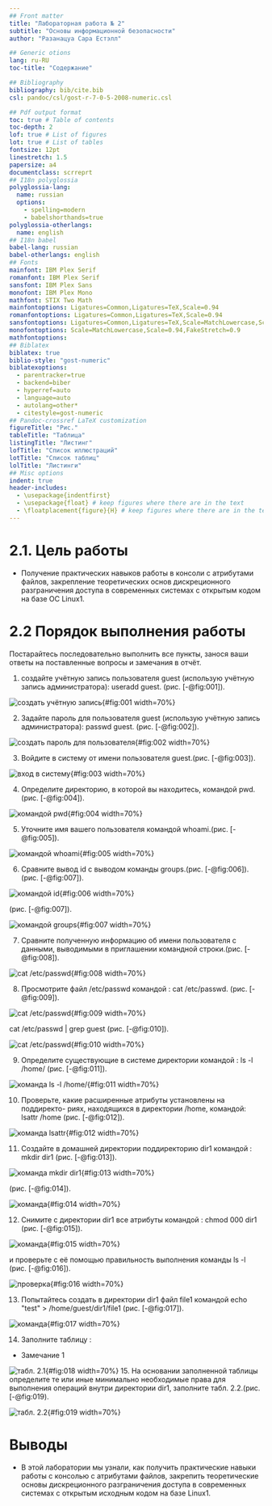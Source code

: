 ```yaml
---
## Front matter
title: "Лабораторная работа № 2"
subtitle: "Основы информационной безопасности"
author: "Разанацуа Сара Естэлл"

## Generic otions
lang: ru-RU
toc-title: "Содержание"

## Bibliography
bibliography: bib/cite.bib
csl: pandoc/csl/gost-r-7-0-5-2008-numeric.csl

## Pdf output format
toc: true # Table of contents
toc-depth: 2
lof: true # List of figures
lot: true # List of tables
fontsize: 12pt
linestretch: 1.5
papersize: a4
documentclass: scrreprt
## I18n polyglossia
polyglossia-lang:
  name: russian
  options:
	- spelling=modern
	- babelshorthands=true
polyglossia-otherlangs:
  name: english
## I18n babel
babel-lang: russian
babel-otherlangs: english
## Fonts
mainfont: IBM Plex Serif
romanfont: IBM Plex Serif
sansfont: IBM Plex Sans
monofont: IBM Plex Mono
mathfont: STIX Two Math
mainfontoptions: Ligatures=Common,Ligatures=TeX,Scale=0.94
romanfontoptions: Ligatures=Common,Ligatures=TeX,Scale=0.94
sansfontoptions: Ligatures=Common,Ligatures=TeX,Scale=MatchLowercase,Scale=0.94
monofontoptions: Scale=MatchLowercase,Scale=0.94,FakeStretch=0.9
mathfontoptions:
## Biblatex
biblatex: true
biblio-style: "gost-numeric"
biblatexoptions:
  - parentracker=true
  - backend=biber
  - hyperref=auto
  - language=auto
  - autolang=other*
  - citestyle=gost-numeric
## Pandoc-crossref LaTeX customization
figureTitle: "Рис."
tableTitle: "Таблица"
listingTitle: "Листинг"
lofTitle: "Список иллюстраций"
lotTitle: "Список таблиц"
lolTitle: "Листинги"
## Misc options
indent: true
header-includes:
  - \usepackage{indentfirst}
  - \usepackage{float} # keep figures where there are in the text
  - \floatplacement{figure}{H} # keep figures where there are in the text
---
```


# 2.1. Цель работы

- Получение практических навыков работы в консоли с атрибутами файлов, закрепление теоретических основ дискреционного разграничения доступа в современных системах с открытым кодом на базе ОС Linux1.


# 2.2 Порядок выполнения работы

Постарайтесь последовательно выполнить все пункты, занося ваши ответы на поставленные вопросы и замечания в отчёт.

1. создайте учётную запись пользователя guest (использую учётную запись администратора): useradd guest. (рис. [-@fig:001]).

![создать учётную запись](image/1.jpg){#fig:001 width=70%}

2. Задайте пароль для пользователя guest (использую учётную запись администратора): passwd guest. (рис. [-@fig:002]).

![создать пароль для пользователя](image/2.jpg){#fig:002 width=70%}

3. Войдите в систему от имени пользователя guest.(рис. [-@fig:003]).

![вход в систему](image/3.jpg){#fig:003 width=70%}

4. Определите директорию, в которой вы находитесь, командой pwd.(рис. [-@fig:004]). 

![командой pwd](image/4.jpg){#fig:004 width=70%}

5. Уточните имя вашего пользователя командой whoami.(рис. [-@fig:005]).

![командой whoami](image/5.jpg){#fig:005 width=70%}

6. Сравните вывод id с выводом команды groups.(рис. [-@fig:006]). (рис. [-@fig:007]).

![командой id](image/6.jpg){#fig:006 width=70%}

(рис. [-@fig:007]).

![командой groups](image/7.jpg){#fig:007 width=70%}

7. Сравните полученную информацию об имени пользователя с данными,
выводимыми в приглашении командной строки.(рис. [-@fig:008]).

![cat /etc/passwd](image/8.jpg){#fig:008 width=70%}

8. Просмотрите файл /etc/passwd командой : cat /etc/passwd. (рис. [-@fig:009]).

![cat /etc/passwd](image/9.jpg){#fig:009 width=70%}

 
  cat /etc/passwd | grep guest  (рис. [-@fig:010]).
 
![cat /etc/passwd](image/10.jpg){#fig:010 width=70%}
 
 9. Определите существующие в системе директории командой : ls -l /home/ (рис. [-@fig:011]).
 
 ![командa ls -l /home/](image/11.jpg){#fig:011 width=70%}
 
 10. Проверьте, какие расширенные атрибуты установлены на поддиректо-
риях, находящихся в директории /home, командой: lsattr /home (рис. [-@fig:012]).
 
 ![командa lsattr](image/12.jpg){#fig:012 width=70%}
 
 11. Создайте в домашней директории поддиректорию dir1 командой : mkdir dir1 (рис. [-@fig:013]).

![командa mkdir dir1](image/13.jpg){#fig:013 width=70%}

(рис. [-@fig:014]).

![командa](image/14.jpg){#fig:014 width=70%}
 
 12. Снимите с директории dir1 все атрибуты командой : chmod 000 dir1 (рис. [-@fig:015]).
  
  ![командa](image/15.jpg){#fig:015 width=70%}
 
и проверьте с её помощью правильность выполнения команды ls -l (рис. [-@fig:016]).

![проверка](image/16.jpg){#fig:016 width=70%}

13. Попытайтесь создать в директории dir1 файл file1 командой echo "test" > /home/guest/dir1/file1 (рис. [-@fig:017]).

![командa](image/17.jpg){#fig:017 width=70%}

14. Заполните таблицу :

- Замечание 1 
 
 ![табл. 2.1](image/18.jpg){#fig:018 width=70%}
 15. На основании заполненной таблицы определите те или иные минимально необходимые права для выполнения операций внутри директории dir1, заполните табл. 2.2.(рис. [-@fig:019).

![табл. 2.2](image/19.jpg){#fig:019 width=70%}
 

# Выводы

- В этой лаборатории мы узнали, как получить практические навыки работы с консолью с атрибутами файлов, закрепить теоретические основы дискреционного разграничения доступа в современных системах с открытым исходным кодом на базе Linux1.



